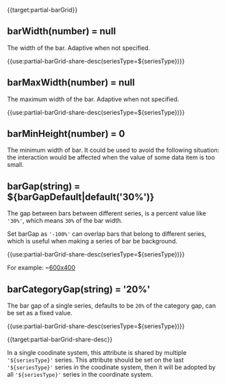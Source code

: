 {{target:partial-barGrid}}

## barWidth(number) = null
The width of the bar. Adaptive when not specified.

{{use:partial-barGrid-share-desc(seriesType=${seriesType})}}

## barMaxWidth(number) = null
The maximum width of the bar. Adaptive when not specified.

{{use:partial-barGrid-share-desc(seriesType=${seriesType})}}

## barMinHeight(number) = 0
The minimum width of bar. It could be used to avoid the following situation: the interaction would be affected when the value of some data item is too small.

## barGap(string) = ${barGapDefault|default('30%')}
The gap between bars between different series, is a percent value like `'30%'`, which means `30%` of the bar width.

Set barGap as `'-100%'` can overlap bars that belong to different series, which is useful when making a series of bar be background.

{{use:partial-barGrid-share-desc(seriesType=${seriesType})}}

For example:
~[600x400](${galleryViewPath}doc-example/barGrid-barGap&reset=1&edit=1)

## barCategoryGap(string) = '20%'
The bar gap of a single series, defaults to be `20%` of the category gap, can be set as a fixed value.

{{use:partial-barGrid-share-desc(seriesType=${seriesType})}}




{{target:partial-barGrid-share-desc}}

In a single coodinate system, this attribute is shared by multiple `'${seriesType}'` series. This attribute should be set on the last `'${seriesType}'` series in the coodinate system, then it will be adopted by all `'${seriesType}'` series in the coordinate system.